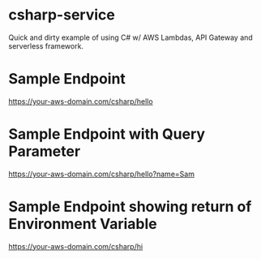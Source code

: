 # csharp-service

Quick and dirty example of using C# w/ AWS Lambdas, API Gateway and serverless framework.

# Sample Endpoint
https://your-aws-domain.com/csharp/hello

# Sample Endpoint with Query Parameter
https://your-aws-domain.com/csharp/hello?name=Sam

# Sample Endpoint showing return of Environment Variable
https://your-aws-domain.com/csharp/hi
